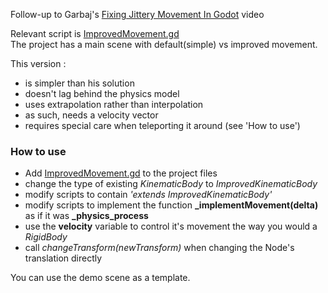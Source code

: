 Follow-up to Garbaj's [Fixing Jittery Movement In Godot](https://www.youtube.com/watch?v=pqrD3B75yKo "link to video") video    

Relevant script is [ImprovedMovement.gd](https://github.com/Lcbx/Godot_SmoothMovement/blob/master/ImprovedMovement.gd "link to script")  
The project has a main scene with default(simple) vs improved movement.
  
This version :
* is simpler than his solution
* doesn't lag behind the physics model
* uses extrapolation rather than interpolation
* as such, needs a velocity vector
* requires special care when teleporting it around (see 'How to use')
    
### How to use
- Add [ImprovedMovement.gd](https://github.com/Lcbx/Godot_SmoothMovement/blob/master/ImprovedMovement.gd "link to script")   to the project files  
- change the type of existing _KinematicBody_ to _ImprovedKinematicBody_
- modify scripts to contain _'extends ImprovedKinematicBody'_ 
- modify scripts to implement the function **_implementMovement(delta)** as if it was **_physics_process**
- use the **velocity** variable to control it's movement the way you would a _RigidBody_
- call _changeTransform(newTransform)_ when changing the Node's translation directly

You can use the demo scene as a template.

